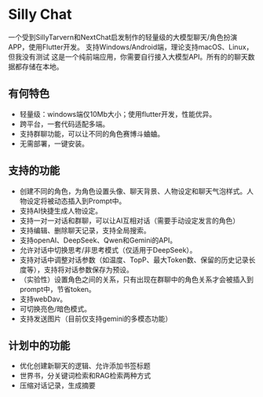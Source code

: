 # Silly Chat
一个受到SillyTarvern和NextChat启发制作的轻量级的大模型聊天/角色扮演APP，使用Flutter开发。
支持Windows/Android端，理论支持macOS、Linux，但我没有测试
这是一个纯前端应用，你需要自行接入大模型API。所有的的聊天数据都存储在本地。

## 有何特色
- 轻量级：windows端仅10Mb大小；使用flutter开发，性能优异。
- 跨平台，一套代码适配多端。
- 支持群聊功能，可以让不同的角色赛博斗蛐蛐。
- 无需部署，一键安装。

## 支持的功能
- 创建不同的角色，为角色设置头像、聊天背景、人物设定和聊天气泡样式。人物设定将被动态插入到Prompt中。
- 支持AI快捷生成人物设定。
- 支持一对一对话和群聊，可以让AI互相对话（需要手动设定发言的角色）
- 支持编辑、删除聊天记录，支持全局搜索。
- 支持openAI、DeepSeek、Qwen和Gemini的API。
- 允许对话中切换思考/非思考模式（仅适用于DeepSeek）。
- 支持对话中调整对话参数（如温度、TopP、最大Token数、保留的历史记录长度等），支持将对话参数保存为预设。
- （实验性）设置角色之间的关系，只有出现在群聊中的角色关系才会被插入到prompt中，节省token。
- 支持webDav。
- 可切换亮色/暗色模式。
- 支持发送图片（目前仅支持gemini的多模态功能）

## 计划中的功能
- 优化创建新聊天的逻辑、允许添加书签标题
- 世界书，分关键词检索和RAG检索两种方式
- 压缩对话记录，生成摘要
